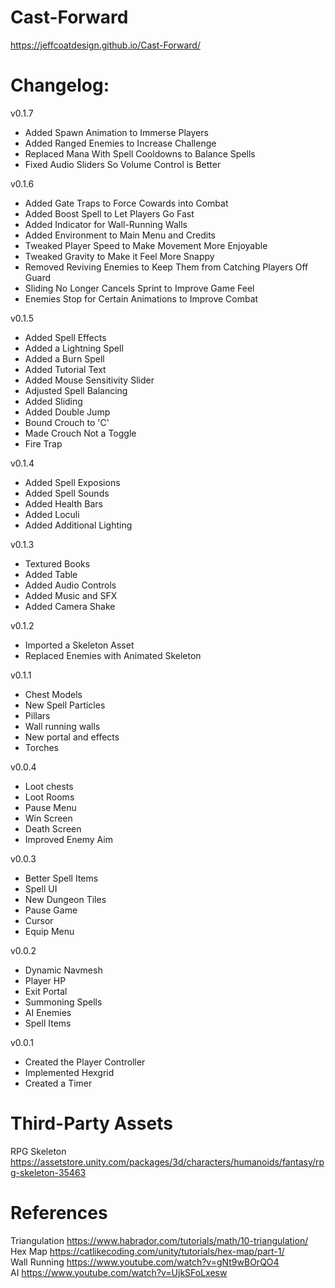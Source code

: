 # Cast-Forward
https://jeffcoatdesign.github.io/Cast-Forward/
# Changelog:

v0.1.7
+ Added Spawn Animation to Immerse Players
+ Added Ranged Enemies to Increase Challenge
+ Replaced Mana With Spell Cooldowns to Balance Spells
+ Fixed Audio Sliders So Volume Control is Better
  
v0.1.6
+ Added Gate Traps to Force Cowards into Combat
+ Added Boost Spell to Let Players Go Fast
+ Added Indicator for Wall-Running Walls
+ Added Environment to Main Menu and Credits
+ Tweaked Player Speed to Make Movement More Enjoyable
+ Tweaked Gravity to Make it Feel More Snappy
+ Removed Reviving Enemies to Keep Them from Catching Players Off Guard
+ Sliding No Longer Cancels Sprint to Improve Game Feel
+ Enemies Stop for Certain Animations to Improve Combat  

v0.1.5  
+ Added Spell Effects
+ Added a Lightning Spell
+ Added a Burn Spell
+ Added Tutorial Text
+ Added Mouse Sensitivity Slider
+ Adjusted Spell Balancing
+ Added Sliding
+ Added Double Jump
+ Bound Crouch to 'C'
+ Made Crouch Not a Toggle
+ Fire Trap  
  
v0.1.4  
+ Added Spell Exposions
+ Added Spell Sounds
+ Added Health Bars
+ Added Loculi
+ Added Additional Lighting
  
v0.1.3  
+ Textured Books
+ Added Table
+ Added Audio Controls
+ Added Music and SFX
+ Added Camera Shake  
  
v0.1.2  
+ Imported a Skeleton Asset
+ Replaced Enemies with Animated Skeleton  


v0.1.1  
+ Chest Models
+ New Spell Particles
+ Pillars
+ Wall running walls
+ New portal and effects
+ Torches  


v0.0.4  
+ Loot chests
+ Loot Rooms
+ Pause Menu
+ Win Screen
+ Death Screen
+ Improved Enemy Aim


v0.0.3  
+ Better Spell Items
+ Spell UI
+ New Dungeon Tiles
+ Pause Game
+ Cursor
+ Equip Menu


v0.0.2  
+ Dynamic Navmesh
+ Player HP
+ Exit Portal
+ Summoning Spells
+ AI Enemies
+ Spell Items


v0.0.1  
+ Created the Player Controller
+ Implemented Hexgrid
+ Created a Timer

# Third-Party Assets
RPG Skeleton  
https://assetstore.unity.com/packages/3d/characters/humanoids/fantasy/rpg-skeleton-35463  


# References
Triangulation
https://www.habrador.com/tutorials/math/10-triangulation/  
Hex Map
https://catlikecoding.com/unity/tutorials/hex-map/part-1/  
Wall Running
https://www.youtube.com/watch?v=gNt9wBOrQO4  
AI
https://www.youtube.com/watch?v=UjkSFoLxesw  
